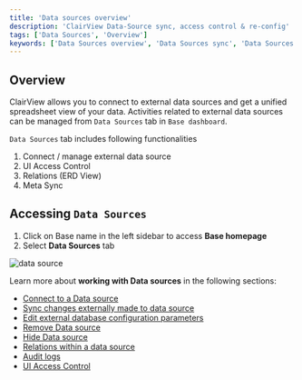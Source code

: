 ```yaml
---
title: 'Data sources overview'
description: 'ClairView Data-Source sync, access control & re-config'
tags: ['Data Sources', 'Overview']
keywords: ['Data Sources overview', 'Data Sources sync', 'Data Sources access control', 'Data Sources re-config']
---
```


## Overview

ClairView allows you to connect to external data sources and get a unified spreadsheet view of your data. Activities related to external data sources can be managed from `Data Sources` tab in `Base dashboard`.

`Data Sources` tab includes following functionalities
1. Connect / manage external data source
2. UI Access Control
3. Relations (ERD View)
4. Meta Sync

## Accessing `Data Sources`

1. Click on Base name in the left sidebar to access **Base homepage**
2. Select **Data Sources** tab

![data source](/img/v2/data-source/data-source-list.png)

Learn more about **working with Data sources** in the following sections:
- [Connect to a Data source](/data-sources/connect-to-data-source)  
- [Sync changes externally made to data source](/data-sources/sync-with-data-source)  
- [Edit external database configuration parameters](/data-sources/actions-on-data-sources#edit-data-source-parameters)  
- [Remove Data source](/data-sources/actions-on-data-sources#remove-data-source)  
- [Hide Data source](/data-sources/actions-on-data-sources#data-source-visibility)
- [Relations within a data source](/data-sources/actions-on-data-sources#relations)  
- [Audit logs](/data-sources/actions-on-data-sources#audit-logs)  
- [UI Access Control](/data-sources/actions-on-data-sources#ui-access-control)
